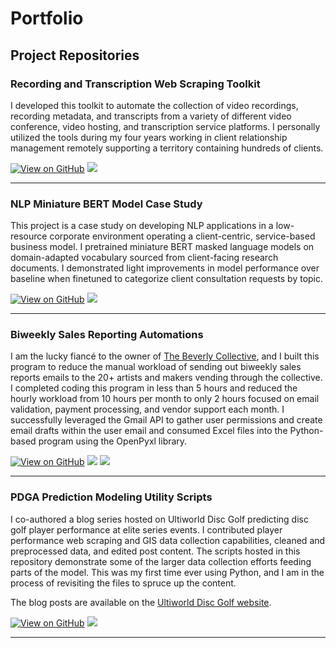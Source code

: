 # Portfolio

## Project Repositories

### Recording and Transcription Web Scraping Toolkit

I developed this toolkit to automate the collection of video recordings, recording metadata, and transcripts from a variety of different video conference, video hosting, and transcription service platforms. I personally utilized the tools during my four years working in client relationship management remotely supporting a territory containing hundreds of clients.

[![View on GitHub](https://img.shields.io/badge/GitHub-View_on_GitHub-blue?logo=GitHub)](https://github.com/ryanmburns93/web_scraping_tools)
<a href="https://www.codefactor.io/repository/github/ryanmburns93/web_scraping_tools" alt="CodeFactor Repo Grade">
        <img src="https://img.shields.io/codefactor/grade/github/ryanmburns93/web_scraping_tools" /></a>

---

### NLP Miniature BERT Model Case Study

This project is a case study on developing NLP applications in a low-resource corporate environment operating a client-centric, service-based business model. I pretrained miniature BERT masked language models on domain-adapted vocabulary sourced from client-facing research documents. I demonstrated light improvements in model performance over baseline when finetuned to categorize client consultation requests by topic.

[![View on GitHub](https://img.shields.io/badge/GitHub-View_on_GitHub-blue?logo=GitHub)](https://github.com/ryanmburns93/NLP_Case_Study)
<a href="https://www.codefactor.io/repository/github/ryanmburns93/nlp_case_study" alt="CodeFactor Repo Grade">
      <img src="https://img.shields.io/codefactor/grade/github/ryanmburns93/NLP_Case_Study" /></a>

---

### Biweekly Sales Reporting Automations

I am the lucky fiancé to the owner of [The Beverly Collective](https://www.thebeverlycollective.co/), and I built this program to reduce the manual workload of sending out biweekly sales reports emails to the 20+ artists and makers vending through the collective. I completed coding this program in less than 5 hours and reduced the hourly workload from 10 hours per month to only 2 hours focused on email validation, payment processing, and vendor support each month. I successfully leveraged the Gmail API to gather user permissions and create email drafts within the user email and consumed Excel files into the Python-based program using the OpenPyxl library.

[![View on GitHub](https://img.shields.io/badge/GitHub-View_on_GitHub-blue?logo=GitHub)](https://github.com/ryanmburns93/Sales_Reporting_Automation)
<a href="https://www.codefactor.io/repository/github/ryanmburns93/sales_reporting_automation" alt="CodeFactor Repo Grade">
      <img src="https://img.shields.io/codefactor/grade/github/sales_reporting_automation" /></a>
<a href="https://www.codefactor.io/repository/github/ryanmburns93/sales_reporting_automation" alt="CodeFactor Repo Grade">
      <img src="https://www.codefactor.io/repository/github/ryanmburns93/sales_reporting_automation/badge" /></a>

---

### PDGA Prediction Modeling Utility Scripts

I co-authored a blog series hosted on Ultiworld Disc Golf predicting disc golf player performance at elite series events. I contributed player performance web scraping and GIS data collection capabilities, cleaned and preprocessed data, and edited post content. The scripts hosted in this repository demonstrate some of the larger data collection efforts feeding parts of the model. This was my first time ever using Python, and I am in the process of revisiting the files to spruce up the content. 

The blog posts are available on the [Ultiworld Disc Golf website](https://discgolf.ultiworld.com/author/rburns/).

[![View on GitHub](https://img.shields.io/badge/GitHub-View_on_GitHub-blue?logo=GitHub)](https://github.com/ryanmburns93/pdga_predictions_ml_scraping)
<a href="https://www.codefactor.io/repository/github/ryanmburns93/pdga_predictions_ml_scraping" alt="CodeFactor Repo Grade">
      <img src="https://img.shields.io/codefactor/grade/github/ryanmburns93/pdga_predictions_ml_scraping" /></a>

---
